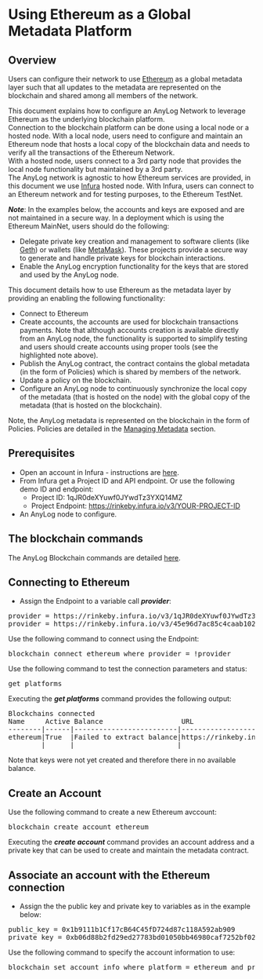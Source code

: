 # Using Ethereum as a Global Metadata Platform

## Overview

Users can configure their network to use [Ethereum](https://en.wikipedia.org/wiki/Ethereum) as a global metadata layer such 
that all updates to the metadata are represented on the blockchain and shared among all members of the network.

This document explains how to configure an AnyLog Network to leverage Ethereum as the underlying blockchain platform.  
Connection to the blockchain platform can be done using a local node or a hosted node.
With a local node, users need to configure and maintain an Ethereum node that hosts a local copy of the blockchain 
data and needs to verify all the transactions of the Ethereum Network.  
With a hosted node, users connect to a 3rd party node that provides the local node functionality but maintained by a 3rd party.  
The AnyLog network is agnostic to how Ethereum services are provided, in this document we use [Infura](https://infura.io/) hosted node.
With Infura, users can connect to an Ethereum network and for testing purposes, to the Ethereum TestNet.

***Note***: In the examples below, the accounts and keys are exposed and are not maintained in a secure way. In a deployment which 
is using the Ethereum MainNet, users should do the following:
* Delegate private key creation and management to software clients (like [Geth](https://geth.ethereum.org/)) 
  or wallets (like [MetaMask](https://metamask.io/)). These projects provide a secure way to generate and handle private keys for blockchain interactions.
* Enable the AnyLog encryption functionality for the keys that are stored and used by the AnyLog node.
 
This document details how to use Ethereum as the metadata layer by providing an enabling the following functionality:
* Connect to Ethereum
* Create accounts, the accounts are used for blockchain transactions payments. Note that although accounts creation is available 
  directly from an AnyLog node, the functionality is supported to simplify testing and users should create accounts using proper tools (see the highlighted note above). 
* Publish the AnyLog contract, the contract contains the global metadata (in the form of Policies) which is shared by members of the network.
* Update a policy on the blockchain.
* Configure an AnyLog node to continuously synchronize the local copy of the metadata (that is hosted on the node) with the global copy of the metadata (that is hosted on the blockchain).

Note, the AnyLog metadata is represented on the blockchain in the form of Policies. Policies are detailed in the [Managing Metadata](https://github.com/AnyLog-co/documentation/blob/master/metadata%20management.md#managing-metadata) section.  

## Prerequisites

* Open an account in Infura - instructions are [here](https://blog.infura.io/getting-started-with-infura-28e41844cc89/).
* From Infura get a Project ID and API endpoint.
  Or use the following demo ID and endpoint:
  * Project ID: 1qJR0deXYuwf0JYwdTz3YXQ14MZ
  * Project Endpoint: https://rinkeby.infura.io/v3/YOUR-PROJECT-ID
* An AnyLog node to configure.

## The blockchain commands
The AnyLog Blockchain commands are detailed [here](https://github.com/AnyLog-co/documentation/blob/master/blockchain%20commands.md#the-blockchain-commands).

## Connecting to Ethereum

* Assign the Endpoint to a variable call ***provider***:
<pre>
provider = https://rinkeby.infura.io/v3/1qJR0deXYuwf0JYwdTz3YXQ14MZ
provider = https://rinkeby.infura.io/v3/45e96d7ac85c4caab102b84e13e795a1
</pre>

Use the following command to connect using the Endpoint:
<pre>
blockchain connect ethereum where provider = !provider
</pre>

Use the following command to test the connection parameters and status:
<pre>
get platforms
</pre>

Executing the ***get platforms*** command provides the following output:
<pre>
Blockchains connected
Name     Active Balance                   URL                                                           Public Key/Contract
--------|------|-------------------------|-------------------------------------------------------------|-------------------|
ethereum|True  |Failed to extract balance|https://rinkeby.infura.io/v3/45e96d7ac85c4caab102b84e13e795a1|                   |
        |      |                         |                                                             |                   |
</pre>
Note that keys were not yet created and therefore there in no available balance.  

## Create an Account 

Use the following command to create a  new Ethereum avccount:
<pre>
blockchain create account ethereum
</pre>

Executing the ***create account*** command provides an account address and a private key that can be used to create and maintain the metadata contract.

## Associate an account with the Ethereum connection

* Assign the the public key and private key to variables as in the example below:
<pre>
public_key = 0x1b9111b1Cf17cB64C45fD724d87c118A592ab909
private_key = 0xb06d88b2fd29ed27783bd01050bb46980caf7252bf02788093c97885c1a30f67
</pre>

Use the following command to specify the account information to use:

<pre>
blockchain set account info where platform = ethereum and private_key = !private_key and public_key = !public_key
</pre>




